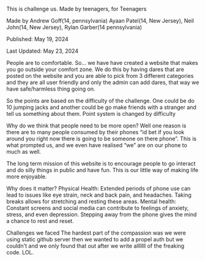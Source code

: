 This is challenge us. Made by teenagers, for Teenagers

Made by Andrew Goff(14, pennsylvania) Ayaan Patel(14, New Jersey), Neil John(14, New Jersey), Rylan Garber(14 pennsylvania)

Published: May 19, 2024

Last Updated: May 23, 2024

People are to comfortable. So… we have have created a website that makes you go outside your comfort zone. We do this by having dares that are posted on the website and you are able to pick from 3 different categories and they are all user friendly and only the admin can add dares, that way we have safe/harmless thing going on.

So the points are based on the difficulty of the challenge. One could be do 10 jumping jacks and another could be go make friends with a stranger and tell us something about them. Point system is changed by difficulty 

Why do we think that people need to be more open?
Well one reason is there are to many people consumed by their phones “id bet if you look around you right now there is going to be someone on there phone”. This is what prompted us, and we even have realised “we” are on our phone to much as well.

The long term mission of this website is to encourage people to go interact and do silly things in public and have fun. This is our little way of making life more enjoyable. 

Why does it matter?
Physical Health: Extended periods of phone use can lead to issues like eye strain, neck and back pain, and headaches. Taking breaks allows for stretching and resting these areas.
Mental health: Constant screens and social media can contribute to feelings of anxiety, stress, and even depression. Stepping away from the phone gives the mind a chance to rest and reset.

Challenges we faced
The hardest part of the compassion was we were using static github server then we wanted to add a propel auth but we couldn't and we only found that out after we write alllllll of the freaking code. LOL.
